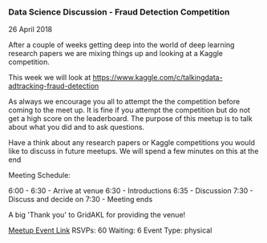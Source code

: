 ### Data Science Discussion - Fraud Detection Competition
26 April 2018

After a couple of weeks getting deep into the world of deep learning research papers we are mixing things up and looking at a Kaggle competition.

This week we will look at https://www.kaggle.com/c/talkingdata-adtracking-fraud-detection

As always we encourage you all to attempt the the competition before coming to the meet up. It is fine if you attempt the competition but do not get a high score on the leaderboard. The purpose of this meetup is to talk about what you did and to ask questions.

Have a think about any research papers or Kaggle competitions you would like to discuss in future meetups. We will spend a few minutes on this at the end

Meeting Schedule:

6:00 - 6:30 - Arrive at venue
6:30 - Introductions
6:35 - Discussion
7:30 - Discuss and decide on
7:30 - Meeting ends

A big 'Thank you' to GridAKL for providing the venue!

[Meetup Event Link](https://www.meetup.com/Data-Science-Discussion-Auckland/events/246203248)
RSVPs: 60
Waiting: 6
Event Type: physical
